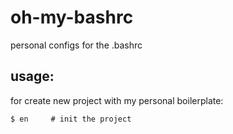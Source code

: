 # oh-my-bashrc
personal configs for the .bashrc


usage:
------

for create new project with my personal boilerplate:


    $ en     # init the project


